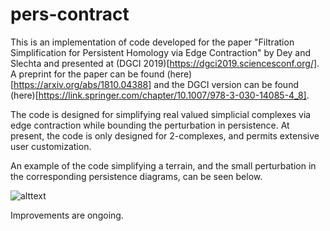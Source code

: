 # pers-contract
This is an implementation of code developed for the paper "Filtration Simplification for Persistent Homology via Edge Contraction" by Dey and Slechta and presented at (DGCI 2019)[https://dgci2019.sciencesconf.org/]. A preprint for the paper can be found (here)[https://arxiv.org/abs/1810.04388] and the DGCI version can be found (here)[https://link.springer.com/chapter/10.1007/978-3-030-14085-4_8].

The code is designed for simplifying real valued simplicial complexes via edge contraction while bounding the perturbation in persistence. At present, the code is only designed for 2-complexes, and permits extensive user customization. 

An example of the code simplifying a terrain, and the small perturbation in the corresponding persistence diagrams, can be seen below. 

![alttext](http://web.cse.ohio-state.edu/~dey.8/Filter-simp.jpg "Original terrain, original persistence diagram, contracted terrain, contracted persistence diagram") 

Improvements are ongoing. 
